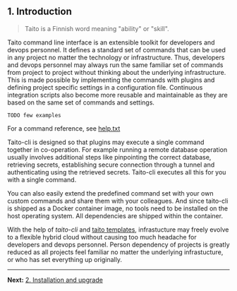 ## 1. Introduction

> Taito is a Finnish word meaning "ability" or "skill".

Taito command line interface is an extensible toolkit for developers and devops personnel. It defines a standard set of commands that can be used in any project no matter the technology or infrastructure. Thus, developers and devops personnel may always run the same familiar set of commands from project to project without thinking about the underlying infrastructure. This is made possible by implementing the commands with plugins and defining project specific settings in a configuration file. Continuous integration scripts also become more reusable and maintainable as they are based on the same set of commands and settings.

```
TODO few examples
```

For a command reference, see [help.txt](https://github.com/TaitoUnited/taito-cli/blob/dev/help.txt)

Taito-cli is designed so that plugins may execute a single command together in co-operation. For example running a remote database operation usually involves additional steps like pinpointing the correct database, retrieving secrets, establishing secure connection through a tunnel and authenticating using the retrieved secrets. Taito-cli executes all this for you with a single command.

You can also easily extend the predefined command set with your own custom commands and share them with your colleagues. And since taito-cli is shipped as a Docker container image, no tools need to be installed on the host operating system. All dependencies are shipped within the container.

With the help of *taito-cli* and [taito templates](https://github.com/TaitoUnited/taito-cli/tree/dev/docs/templates.md), infrastucture may freely evolve to a flexible hybrid cloud without causing too much headache for developers and devops personnel. Person dependency of projects is greatly reduced as all projects feel familiar no matter the underlying infrastucture, or who has set everything up originally.

---

**Next:** [2. Installation and upgrade](02-installation.md)
